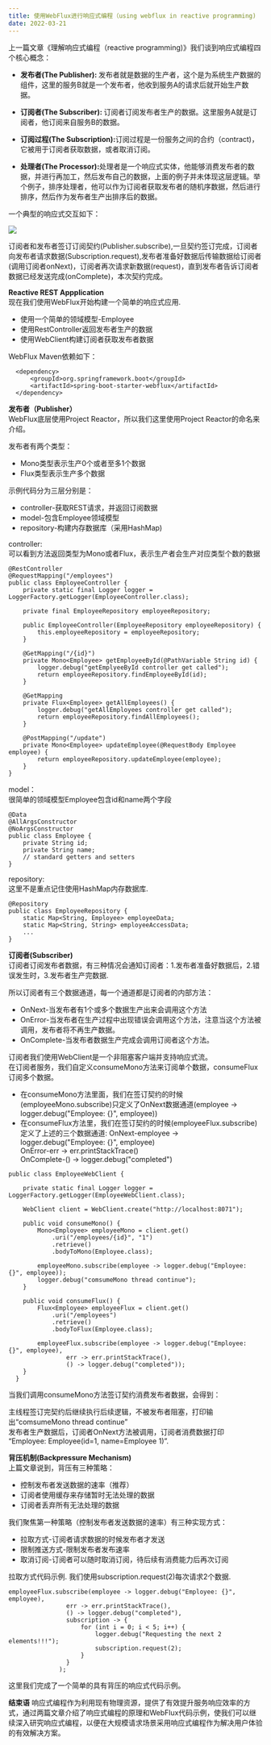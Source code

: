 ```yaml
---
title: 使用WebFlux进行响应式编程（using webflux in reactive programming)
date: 2022-03-21
---
```


上一篇文章《理解响应式编程（reactive programming)》我们谈到响应式编程四个核心概念：   
* <strong>发布者(The Publisher): </strong>发布者就是数据的生产者，这个是为系统生产数据的组件，这里的服务B就是一个发布者，他收到服务A的请求后就开始生产数据。
* <strong>订阅者(The Subscriber): </strong>订阅者订阅发布者生产的数据。这里服务A就是订阅者，他订阅来自服务B的数据。
* <strong>订阅过程(The Subscription):</strong>订阅过程是一份服务之间的合约（contract)，它被用于订阅者获取数据，或者取消订阅。

* <strong>处理者(The Processor):</strong>处理者是一个响应式实体，他能够消费发布者的数据，并进行再加工，然后发布自己的数据，上面的例子并未体现这层逻辑。举个例子，排序处理者，他可以作为订阅者获取发布者的随机序数据，然后进行排序，然后作为发布者生产出排序后的数据。
  
一个典型的响应式交互如下：  

![](/images/2022-03-21-using-webflux-in-reactive-programming/weflux-1.png)

订阅者和发布者签订订阅契约(Publisher.subscribe),一旦契约签订完成，订阅者向发布者请求数据(Subscription.request),发布者准备好数据后传输数据给订阅者(调用订阅者onNext)，订阅者再次请求新数据(request)，直到发布者告诉订阅者数据已经发送完成(onComplete)，本次契约完成。  
  
**Reactive REST Appplication**  
现在我们使用WebFlux开始构建一个简单的响应式应用. 
* 使用一个简单的领域模型-Employee
* 使用RestController返回发布者生产的数据
* 使用WebClient构建订阅者获取发布者数据



WebFlux Maven依赖如下： 
```
  <dependency>
      <groupId>org.springframework.boot</groupId>
      <artifactId>spring-boot-starter-webflux</artifactId>
  </dependency>
```
  
**发布者（Publisher）**  
WebFlux底层使用Project Reactor，所以我们这里使用Project Reactor的命名来介绍。  
  
发布者有两个类型：  

* Mono类型表示生产0个或者至多1个数据
* Flux类型表示生产多个数据
  
示例代码分为三层分别是：  
* controller-获取REST请求，并返回订阅数据
* model-包含Employee领域模型
* repository-构建内存数据库（采用HashMap)
  
controller:  
可以看到方法返回类型为Mono或者Flux，表示生产者会生产对应类型个数的数据  
```
@RestController
@RequestMapping("/employees")
public class EmployeeController {
    private static final Logger logger = LoggerFactory.getLogger(EmployeeController.class);

    private final EmployeeRepository employeeRepository;

    public EmployeeController(EmployeeRepository employeeRepository) {
        this.employeeRepository = employeeRepository;
    }

    @GetMapping("/{id}")
    private Mono<Employee> getEmployeeById(@PathVariable String id) {
        logger.debug("getEmplyeeById controller get called");
        return employeeRepository.findEmployeeById(id);
    }

    @GetMapping
    private Flux<Employee> getAllEmployees() {
        logger.debug("getAllEmployees controller get called");
        return employeeRepository.findAllEmployees();
    }

    @PostMapping("/update")
    private Mono<Employee> updateEmployee(@RequestBody Employee employee) {
        return employeeRepository.updateEmployee(employee);
    }
}
```
  
model：  
很简单的领域模型Employee包含id和name两个字段  
```
@Data
@AllArgsConstructor
@NoArgsConstructor
public class Employee {
    private String id;
    private String name;
    // standard getters and setters
}
```
  
repository:  
这里不是重点记住使用HashMap内存数据库. 
```
@Repository
public class EmployeeRepository {
    static Map<String, Employee> employeeData;
    static Map<String, String> employeeAccessData;
    ...
}
```
  
**订阅者(Subscriber)**  
订阅者订阅发布者数据，有三种情况会通知订阅者：1.发布者准备好数据后，2.错误发生时，3.发布者生产完数据. 
  
所以订阅者有三个数据通道，每一个通道都是订阅者的内部方法：  
* OnNext-当发布者有1个或多个数据生产出来会调用这个方法
* OnError-当发布者在生产过程中出现错误会调用这个方法，注意当这个方法被调用，发布者将不再生产数据。
* OnComplete-当发布者数据生产完成会调用订阅者这个方法。
  
订阅者我们使用WebClient是一个非阻塞客户端并支持响应式流。  
在订阅者服务，我们自定义consumeMono方法来订阅单个数据，consumeFlux订阅多个数据。  
* 在consumeMono方法里面，我们在签订契约的时候(employeeMono.subscribe)只定义了OnNext数据通道(employee -> logger.debug("Employee: {}", employee))
* 在consumeFlux方法里，我们在签订契约的时候(employeeFlux.subscribe)定义了上述的三个数据通道:
       OnNext-employee -> logger.debug("Employee: {}", employee)  
       OnError-err -> err.printStackTrace()  
       OnComplete-() -> logger.debug("completed")  

```
public class EmployeeWebClient {

    private static final Logger logger = LoggerFactory.getLogger(EmployeeWebClient.class);
    
    WebClient client = WebClient.create("http://localhost:8071");
    
    public void consumeMono() {
        Mono<Employee> employeeMono = client.get()
            .uri("/employees/{id}", "1")
            .retrieve()
            .bodyToMono(Employee.class);

        employeeMono.subscribe(employee -> logger.debug("Employee: {}", employee));
        logger.debug("comsumeMono thread continue");
    }

    public void consumeFlux() {
        Flux<Employee> employeeFlux = client.get()
            .uri("/employees")
            .retrieve()
            .bodyToFlux(Employee.class);

        employeeFlux.subscribe(employee -> logger.debug("Employee: {}", employee),
                err -> err.printStackTrace(),
                () -> logger.debug("completed"));
    }
  } 
```

当我们调用consumeMono方法签订契约消费发布者数据，会得到：  


主线程签订完契约后继续执行后续逻辑，不被发布者阻塞，打印输出“comsumeMono thread continue”  
发布者生产数据后，订阅者OnNext方法被调用，订阅者消费数据打印
“Employee: Employee(id=1, name=Employee 1)”. 


**背压机制(Backpressure Mechanism)**  
上篇文章说到，背压有三种策略：
* 控制发布者发送数据的速率（推荐）
* 订阅者使用缓存来存储暂时无法处理的数据
* 订阅者丢弃所有无法处理的数据

  
我们聚焦第一种策略（控制发布者发送数据的速率）有三种实现方式：  
* 拉取方式-订阅者请求数据的时候发布者才发送
* 限制推送方式-限制发布者发布速率
* 取消订阅-订阅者可以随时取消订阅，待后续有消费能力后再次订阅
  
拉取方式代码示例. 
我们使用subscription.request(2)每次请求2个数据. 
```
employeeFlux.subscribe(employee -> logger.debug("Employee: {}", employee),
                err -> err.printStackTrace(),
                () -> logger.debug("completed"),
                subscription -> {
                    for (int i = 0; i < 5; i++) {
                        logger.debug("Requesting the next 2 elements!!!");
                        subscription.request(2);
                    }
                }
              );
```
  
这里我们完成了一个简单的具有背压的响应式代码示例。  

  

**结束语**
响应式编程作为利用现有物理资源，提供了有效提升服务响应效率的方式，通过两篇文章介绍了响应式编程的原理和WebFlux代码示例，使我们可以继续深入研究响应式编程，以便在大规模请求场景采用响应式编程作为解决用户体验的有效解决方案。  

